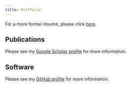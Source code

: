 ```yaml
---
title: Portfolio
---
```


For a more formal résumé, please click [here](/files/resume.pdf).

## Publications

Please see my [Google Scholar
profile](https://scholar.google.com/citations?user=hctKnYEAAAAJ) for more
information.

## Software

Please see my [GitHub profile](https://github.com/stephenswat) for more
information.
